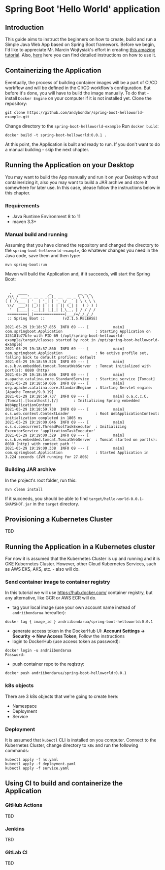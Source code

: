 # Spring Boot 'Hello World' application

## Introduction
This guide aims to instruct the beginners on how to create, build and run a Simple Java Web App based on Spring Boot framework.
Before we begin, I'd like to appreciate Mr. Marcin Wojtysiak's effort in creating [this amazing tutorial](https://github.com/martinwojtus/tutorials/tree/master/spring-boot/hello-world). Also, [here](https://frontbackend.com/spring-boot/your-first-spring-boot-application-hello-world) here you can find detailed instructions on how to use it.

## Containerizing the Application
Eventually, the process of building container images will be a part of CI/CD workflow and will be defined in the CI/CD workflow's configuration. But before it's done, you will have to build the image manually. To do that - install `Docker Engine` on your computer if it is not installed yet.
Clone the repository:
```
git clone https://github.com/andybondar/spring-boot-helloworld-example.git
```
Change directory to the `spring-boot-helloworld-example`
Run `docker build`:
```
docker build -t spring-boot-helloworld:0.0.1 .
```

At this point, the Application is built and ready to run. If you don't want to do a manual building - skip the next chapter.

## Running the Application on your Desktop

You may want to build the App manually and run it on your Desktop without containerizing it, also you may want to build a JAR archive and store it somewhere for later use. In this case, please follow the instructions below in this chapter.

### Requirements

* Java Runtime Environment 8 to 11
* maven 3.3+

### Manual build and running

Assuming that you have cloned the repository and changed the directory to the `spring-boot-helloworld-example`, do whatever changes you need in the Java code, save them and then type:

```
mvn spring-boot:run
```

Maven will build the Application and, if it succeeds, will start the Spring Boot:
```

  .   ____          _            __ _ _
 /\\ / ___'_ __ _ _(_)_ __  __ _ \ \ \ \
( ( )\___ | '_ | '_| | '_ \/ _` | \ \ \ \
 \\/  ___)| |_)| | | | | || (_| |  ) ) ) )
  '  |____| .__|_| |_|_| |_\__, | / / / /
 =========|_|==============|___/=/_/_/_/
 :: Spring Boot ::        (v2.1.5.RELEASE)

2021-05-29 19:18:57.855  INFO 69 --- [           main] com.springboot.Application               : Starting Application on 325181b77bfe with PID 69 (/opt/spring-boot-helloworld-example/target/classes started by root in /opt/spring-boot-helloworld-example)
2021-05-29 19:18:57.860  INFO 69 --- [           main] com.springboot.Application               : No active profile set, falling back to default profiles: default
2021-05-29 19:18:59.528  INFO 69 --- [           main] o.s.b.w.embedded.tomcat.TomcatWebServer  : Tomcat initialized with port(s): 8080 (http)
2021-05-29 19:18:59.606  INFO 69 --- [           main] o.apache.catalina.core.StandardService   : Starting service [Tomcat]
2021-05-29 19:18:59.606  INFO 69 --- [           main] org.apache.catalina.core.StandardEngine  : Starting Servlet engine: [Apache Tomcat/9.0.19]
2021-05-29 19:18:59.737  INFO 69 --- [           main] o.a.c.c.C.[Tomcat].[localhost].[/]       : Initializing Spring embedded WebApplicationContext
2021-05-29 19:18:59.738  INFO 69 --- [           main] o.s.web.context.ContextLoader            : Root WebApplicationContext: initialization completed in 1805 ms
2021-05-29 19:19:00.046  INFO 69 --- [           main] o.s.s.concurrent.ThreadPoolTaskExecutor  : Initializing ExecutorService 'applicationTaskExecutor'
2021-05-29 19:19:00.329  INFO 69 --- [           main] o.s.b.w.embedded.tomcat.TomcatWebServer  : Tomcat started on port(s): 8080 (http) with context path ''
2021-05-29 19:19:00.338  INFO 69 --- [           main] com.springboot.Application               : Started Application in 3.224 seconds (JVM running for 27.806)
```

### Building JAR archive
In the project's root folder, run this:
```
mvn clean install
```
If it succeeds, you should be able to find `target/hello-world-0.0.1-SNAPSHOT.jar` in the `target` directory.

## Provisioning a Kubernetes Cluster
TBD

## Running the Application in a Kubernetes cluster
For now it is assumed that the Kubernetes Cluster is up and running and it is GKE Kubernetes Cluster. However, other Cloud Kubernetes Services, such as AWS EKS, AKS, etc. -  also will do.

### Send container image to container registry
In this tutorial we will use https://hub.docker.com/ container registry, but any alternative, like GCR or AWS ECR will do.

* tag your local image (use your own account name instead of `andriibondarua` hereafter):
```
docker tag { image_id } andriibondarua/spring-boot-helloworld:0.0.1
```

* generate access token in the DockerHub UI: **Account Settings -> Security -> New Access Token**, Follow the instructions
* login to DockerHub (use access token as password):
```
docker login -u andriibondarua
Password:
```

* push container repo to the reqistry:
```
docker push andriibondarua/spring-boot-helloworld:0.0.1
```

### k8s objects
There are 3 k8s objects that we're going to create here:
* Namespace
* Deployment
* Service

### Deployment
It is assumed that `kubectl` CLI is installed on you computer.
Connect to the Kubernetes Cluster, change directory to `k8s` and run the following commands:
```
kubectl apply -f ns.yaml
kubectl apply -f deployment.yaml
kubectl apply -f service.yaml 
```

## Using CI to build and containerize the Application
### GitHub Actions
TBD

### Jenkins
TBD

### GitLab CI
TBD